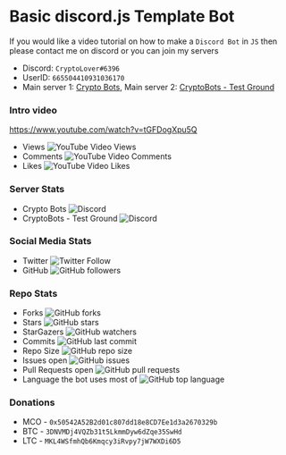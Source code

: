 #  Basic discord.js Template Bot


If you would like a video tutorial on how to make a `Discord Bot` in `JS` then please contact me on discord or you can join my servers

* Discord: `CryptoLover#6396` 
* UserID: `665504410931036170`
* Main server 1: [Crypto Bots](https://discord.gg/9ZKxG7Y), Main server 2: [CryptoBots - Test Ground](https://discord.gg/YJyYTTe)

### Intro video 
https://www.youtube.com/watch?v=tGFDogXpu5Q
* Views ![YouTube Video Views](https://img.shields.io/youtube/views/tGFDogXpu5Q?style=social)
* Comments ![YouTube Video Comments](https://img.shields.io/youtube/comments/tGFDogXpu5Q?style=social)
* Likes ![YouTube Video Likes](https://img.shields.io/youtube/likes/tGFDogXpu5Q?style=social)


### Server Stats
* Crypto Bots ![Discord](https://img.shields.io/discord/665525153052229673) 
* CryptoBots - Test Ground ![Discord](https://img.shields.io/discord/668058672743579658)

### Social Media Stats
* Twitter ![Twitter Follow](https://img.shields.io/twitter/follow/CryptoLover705?style=social)
* GitHub ![GitHub followers](https://img.shields.io/github/followers/CryptoLover705?style=social)

### Repo Stats
* Forks ![GitHub forks](https://img.shields.io/github/forks/CryptoLover705/discord.js_TemplateBot-Tutorial_Series?style=social)
* Stars ![GitHub stars](https://img.shields.io/github/stars/CryptoLover705/discord.js_TemplateBot-Tutorial_Series?style=social)
* StarGazers ![GitHub watchers](https://img.shields.io/github/watchers/CryptoLover705/discord.js_TemplateBot-Tutorial_Series?style=social)
* Commits ![GitHub last commit](https://img.shields.io/github/last-commit/CryptoLover705/discord.js_TemplateBot-Tutorial_Series)
* Repo Size ![GitHub repo size](https://img.shields.io/github/repo-size/CryptoLover705/discord.js_TemplateBot-Tutorial_Series)
* Issues open ![GitHub issues](https://img.shields.io/github/issues-raw/CryptoLover705/discord.js_TemplateBot-Tutorial_Series)
* Pull Requests open ![GitHub pull requests](https://img.shields.io/github/issues-pr-raw/CryptoLover705/discord.js_TemplateBot-Tutorial_Series)
* Language the bot uses most of ![GitHub top language](https://img.shields.io/github/languages/top/CryptoLover705/discord.js_TemplateBot-Tutorial_Series)


### Donations
* MCO - `0x50542A52B2d01c807dd18e8CD7Ee1d3a2670329b` 
* BTC - `3DNVMDj4VQZb31t5LkmmDyw6dZqe35SwHd` 
* LTC - `MKL4WSfmhQb6Kmqcy3iRvpy7jW7WXDi6D5` 
